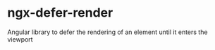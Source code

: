# ngx-defer-render
Angular library to defer the rendering of an element until it enters the viewport
